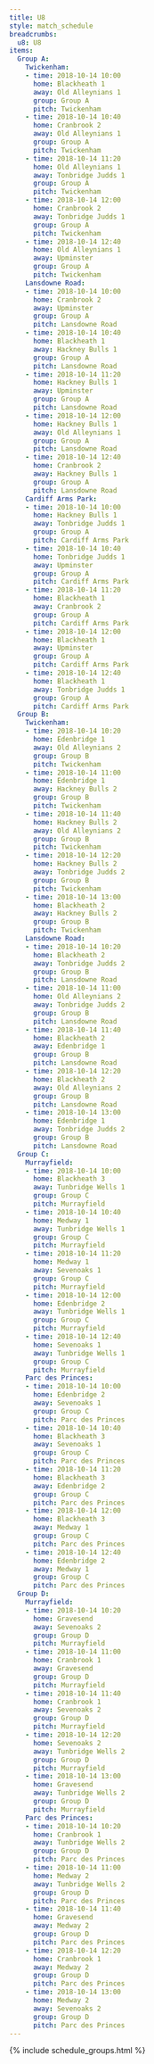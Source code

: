 ```yaml
---
title: U8
style: match_schedule
breadcrumbs:
  u8: U8
items:
  Group A:
    Twickenham:
    - time: 2018-10-14 10:00
      home: Blackheath 1
      away: Old Alleynians 1
      group: Group A
      pitch: Twickenham
    - time: 2018-10-14 10:40
      home: Cranbrook 2
      away: Old Alleynians 1
      group: Group A
      pitch: Twickenham
    - time: 2018-10-14 11:20
      home: Old Alleynians 1
      away: Tonbridge Judds 1
      group: Group A
      pitch: Twickenham
    - time: 2018-10-14 12:00
      home: Cranbrook 2
      away: Tonbridge Judds 1
      group: Group A
      pitch: Twickenham
    - time: 2018-10-14 12:40
      home: Old Alleynians 1
      away: Upminster
      group: Group A
      pitch: Twickenham
    Lansdowne Road:
    - time: 2018-10-14 10:00
      home: Cranbrook 2
      away: Upminster
      group: Group A
      pitch: Lansdowne Road
    - time: 2018-10-14 10:40
      home: Blackheath 1
      away: Hackney Bulls 1
      group: Group A
      pitch: Lansdowne Road
    - time: 2018-10-14 11:20
      home: Hackney Bulls 1
      away: Upminster
      group: Group A
      pitch: Lansdowne Road
    - time: 2018-10-14 12:00
      home: Hackney Bulls 1
      away: Old Alleynians 1
      group: Group A
      pitch: Lansdowne Road
    - time: 2018-10-14 12:40
      home: Cranbrook 2
      away: Hackney Bulls 1
      group: Group A
      pitch: Lansdowne Road
    Cardiff Arms Park:
    - time: 2018-10-14 10:00
      home: Hackney Bulls 1
      away: Tonbridge Judds 1
      group: Group A
      pitch: Cardiff Arms Park
    - time: 2018-10-14 10:40
      home: Tonbridge Judds 1
      away: Upminster
      group: Group A
      pitch: Cardiff Arms Park
    - time: 2018-10-14 11:20
      home: Blackheath 1
      away: Cranbrook 2
      group: Group A
      pitch: Cardiff Arms Park
    - time: 2018-10-14 12:00
      home: Blackheath 1
      away: Upminster
      group: Group A
      pitch: Cardiff Arms Park
    - time: 2018-10-14 12:40
      home: Blackheath 1
      away: Tonbridge Judds 1
      group: Group A
      pitch: Cardiff Arms Park
  Group B:
    Twickenham:
    - time: 2018-10-14 10:20
      home: Edenbridge 1
      away: Old Alleynians 2
      group: Group B
      pitch: Twickenham
    - time: 2018-10-14 11:00
      home: Edenbridge 1
      away: Hackney Bulls 2
      group: Group B
      pitch: Twickenham
    - time: 2018-10-14 11:40
      home: Hackney Bulls 2
      away: Old Alleynians 2
      group: Group B
      pitch: Twickenham
    - time: 2018-10-14 12:20
      home: Hackney Bulls 2
      away: Tonbridge Judds 2
      group: Group B
      pitch: Twickenham
    - time: 2018-10-14 13:00
      home: Blackheath 2
      away: Hackney Bulls 2
      group: Group B
      pitch: Twickenham
    Lansdowne Road:
    - time: 2018-10-14 10:20
      home: Blackheath 2
      away: Tonbridge Judds 2
      group: Group B
      pitch: Lansdowne Road
    - time: 2018-10-14 11:00
      home: Old Alleynians 2
      away: Tonbridge Judds 2
      group: Group B
      pitch: Lansdowne Road
    - time: 2018-10-14 11:40
      home: Blackheath 2
      away: Edenbridge 1
      group: Group B
      pitch: Lansdowne Road
    - time: 2018-10-14 12:20
      home: Blackheath 2
      away: Old Alleynians 2
      group: Group B
      pitch: Lansdowne Road
    - time: 2018-10-14 13:00
      home: Edenbridge 1
      away: Tonbridge Judds 2
      group: Group B
      pitch: Lansdowne Road
  Group C:
    Murrayfield:
    - time: 2018-10-14 10:00
      home: Blackheath 3
      away: Tunbridge Wells 1
      group: Group C
      pitch: Murrayfield
    - time: 2018-10-14 10:40
      home: Medway 1
      away: Tunbridge Wells 1
      group: Group C
      pitch: Murrayfield
    - time: 2018-10-14 11:20
      home: Medway 1
      away: Sevenoaks 1
      group: Group C
      pitch: Murrayfield
    - time: 2018-10-14 12:00
      home: Edenbridge 2
      away: Tunbridge Wells 1
      group: Group C
      pitch: Murrayfield
    - time: 2018-10-14 12:40
      home: Sevenoaks 1
      away: Tunbridge Wells 1
      group: Group C
      pitch: Murrayfield
    Parc des Princes:
    - time: 2018-10-14 10:00
      home: Edenbridge 2
      away: Sevenoaks 1
      group: Group C
      pitch: Parc des Princes
    - time: 2018-10-14 10:40
      home: Blackheath 3
      away: Sevenoaks 1
      group: Group C
      pitch: Parc des Princes
    - time: 2018-10-14 11:20
      home: Blackheath 3
      away: Edenbridge 2
      group: Group C
      pitch: Parc des Princes
    - time: 2018-10-14 12:00
      home: Blackheath 3
      away: Medway 1
      group: Group C
      pitch: Parc des Princes
    - time: 2018-10-14 12:40
      home: Edenbridge 2
      away: Medway 1
      group: Group C
      pitch: Parc des Princes
  Group D:
    Murrayfield:
    - time: 2018-10-14 10:20
      home: Gravesend
      away: Sevenoaks 2
      group: Group D
      pitch: Murrayfield
    - time: 2018-10-14 11:00
      home: Cranbrook 1
      away: Gravesend
      group: Group D
      pitch: Murrayfield
    - time: 2018-10-14 11:40
      home: Cranbrook 1
      away: Sevenoaks 2
      group: Group D
      pitch: Murrayfield
    - time: 2018-10-14 12:20
      home: Sevenoaks 2
      away: Tunbridge Wells 2
      group: Group D
      pitch: Murrayfield
    - time: 2018-10-14 13:00
      home: Gravesend
      away: Tunbridge Wells 2
      group: Group D
      pitch: Murrayfield
    Parc des Princes:
    - time: 2018-10-14 10:20
      home: Cranbrook 1
      away: Tunbridge Wells 2
      group: Group D
      pitch: Parc des Princes
    - time: 2018-10-14 11:00
      home: Medway 2
      away: Tunbridge Wells 2
      group: Group D
      pitch: Parc des Princes
    - time: 2018-10-14 11:40
      home: Gravesend
      away: Medway 2
      group: Group D
      pitch: Parc des Princes
    - time: 2018-10-14 12:20
      home: Cranbrook 1
      away: Medway 2
      group: Group D
      pitch: Parc des Princes
    - time: 2018-10-14 13:00
      home: Medway 2
      away: Sevenoaks 2
      group: Group D
      pitch: Parc des Princes
---
```


{% include schedule_groups.html %}
